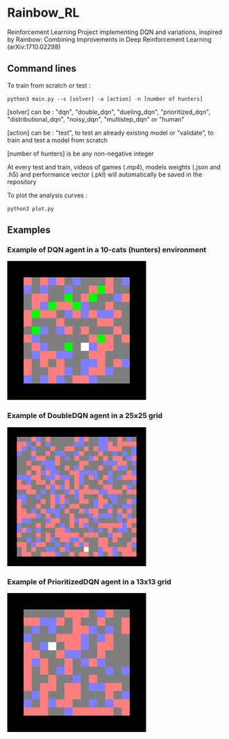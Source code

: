 # Rainbow_RL
Reinforcement Learning Project implementing DQN and variations, inspired by
Rainbow: Combining Improvements in Deep Reinforcement Learning ‎(arXiv:1710.02298)

## Command lines
To train from scratch or test :
```shell
python3 main.py --s [solver] -a [action] -n [number of hunters]
```

[solver] can be : "dqn", "double_dqn", "dueling_dqn", "prioritized_dqn", "distributional_dqn", "noisy_dqn", "multistep_dqn" or "human"

[action] can be : "test", to test an already existing model or "validate", to train and test a model from scratch

[number of hunters] is be any non-negative integer


At every test and train, videos of games (.mp4), models weights (.json and .h5) and performance vector (.pkl) will automatically be saved in the repository

To plot the analysis curves :
```shell
python3 plot.py
```

## Examples

### Example of DQN agent in a 10-cats (hunters) environment

![](gif/dqn180.gif)

### Example of DoubleDQN agent in a 25x25 grid

![](gif/double_dqn9.gif)

### Example of PrioritizedDQN agent in a 13x13 grid

![](gif/prioritized_dqn190.gif)
